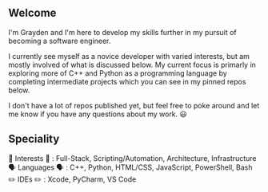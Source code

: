 ## Welcome
I'm Grayden and I'm here to develop my skills further in my pursuit of becoming a software engineer. 

I currently see myself as a novice developer with varied interests, but am mostly involved of what is discussed below.
My current focus is primarly in exploring more of C++ and Python as a programming language by completing intermediate projects which you can 
see in my pinned repos below. 

I don't have a lot of repos published yet, but feel free to poke around and let me know if you have any questions about my work. 😃

## Speciality
🧠 Interests 🧠 : Full-Stack, Scripting/Automation, Architecture, Infrastructure
<br>
🗣️ Languages 🗣️ : C++, Python, HTML/CSS, JavaScript, PowerShell, Bash
<br>
✏️ IDEs ✏️ : Xcode, PyCharm, VS Code
